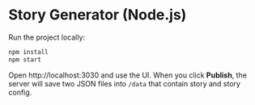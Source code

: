 # Story Generator (Node.js)

Run the project locally:

```bash
npm install
npm start
```

Open http://localhost:3030 and use the UI. 
When you click **Publish**, the server will save two JSON files into `/data` that contain story and story config. 
